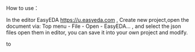          
How to use：

In the editor EasyEDA https://u.easyeda.com , 
Create new project,open the document via: Top menu - File - Open - EasyEDA... , and select the json files  open them in editor, you can save it into your own project and modify.

to
